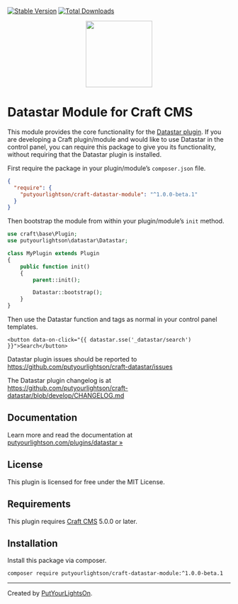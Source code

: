 [![Stable Version](https://img.shields.io/packagist/v/putyourlightson/craft-datastar-module?label=stable)]((https://packagist.org/packages/putyourlightson/craft-datastar-module))
[![Total Downloads](https://img.shields.io/packagist/dt/putyourlightson/craft-datastar-module)](https://packagist.org/packages/putyourlightson/craft-datastar-module)

<p align="center"><img width="150" src="https://putyourlightson.com/assets/logos/datastar.svg"></p>

# Datastar Module for Craft CMS

This module provides the core functionality for the [Datastar plugin](https://github.com/putyourlightson/craft-datastar). If you are developing a Craft plugin/module and would like to use Datastar in the control panel, you can require this package to give you its functionality, without requiring that the Datastar plugin is installed.

First require the package in your plugin/module’s `composer.json` file.

```json
{
  "require": {
    "putyourlightson/craft-datastar-module": "^1.0.0-beta.1"
  }
}
```

Then bootstrap the module from within your plugin/module’s `init` method.

```php
use craft\base\Plugin;
use putyourlightson\datastar\Datastar;

class MyPlugin extends Plugin
{
    public function init()
    {
        parent::init();

        Datastar::bootstrap();
    }
}
```

Then use the Datastar function and tags as normal in your control panel templates.

```twig
<button data-on-click="{{ datastar.sse('_datastar/search') }}">Search</button>
```

Datastar plugin issues should be reported to https://github.com/putyourlightson/craft-datastar/issues

The Datastar plugin changelog is at https://github.com/putyourlightson/craft-datastar/blob/develop/CHANGELOG.md

## Documentation

Learn more and read the documentation at [putyourlightson.com/plugins/datastar »](https://putyourlightson.com/plugins/datastar)

## License

This plugin is licensed for free under the MIT License.

## Requirements

This plugin requires [Craft CMS](https://craftcms.com/) 5.0.0 or later.

## Installation

Install this package via composer.

```shell
composer require putyourlightson/craft-datastar-module:^1.0.0-beta.1
```

---

Created by [PutYourLightsOn](https://putyourlightson.com/).
